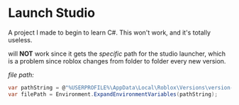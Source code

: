 # Launch Studio

A project I made to begin to learn C#. This won't work, and it's totally useless.

will **NOT** work since it gets the *specific* path for the studio launcher, which is a problem since roblox changes from folder to folder every new version.

*file path:*
```cs
var pathString = @"%USERPROFILE%\AppData\Local\Roblox\Versions\version-d6943a5e6de04dfb\RobloxStudioLauncherBeta.exe";
var filePath = Environment.ExpandEnvironmentVariables(pathString);
```
